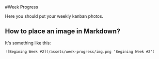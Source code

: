 #Week Progress
    
Here you should put your weekly kanban photos.
 
## How to place an image in Markdown?

It's something like this:

```
![Begining Week #2](/assets/week-progress/img.png 'Begining Week #2')

```
